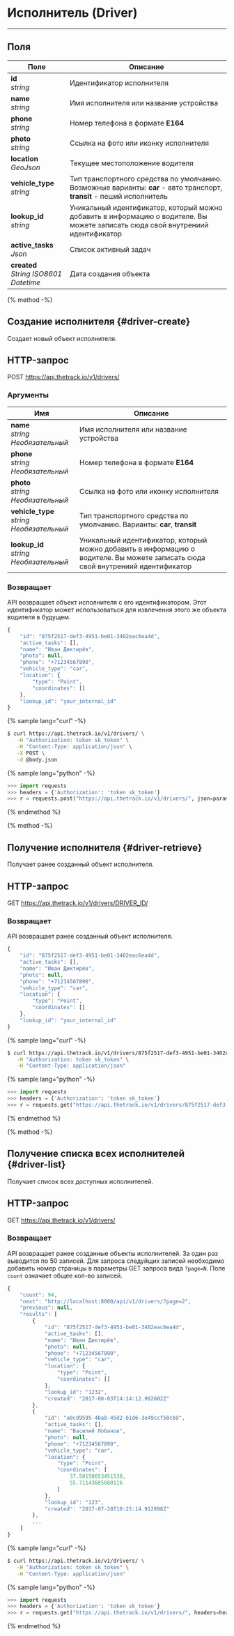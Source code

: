# Исполнитель \(Driver\)
---
## Поля
| Поле          | Описание      |
| ------------- | ------------- |
|**id** <br/> *string*|Идентификатор исполнителя|
|**name** <br/> *string*|Имя исполнителя или название устройства|
|**phone** <br/> *string*|Номер телефона в формате **E164**|
|**photo** <br/> *string*|Ссылка на фото или иконку исполнителя|
|**location** <br/> *GeoJson*|Текущее местоположение водителя|
|**vehicle_type** <br/> *string*| Тип транспортного средства по умолчанию. Возможные варианты: **car** - авто транспорт, **transit** - пеший исполнитель|
|**lookup_id** <br/> *string*|Уникальный идентификатор, который можно добавить в информацию о водителе. Вы можете записать сюда свой внутрениий идентификатор|
|**active_tasks** <br/> *Json*|Список активный задач|
|**created** <br/> *String ISO8601 Datetime*|Дата создания объекта|

{% method -%}
## Создание исполнителя {#driver-create}
Создает новый объект исполнителя.
## HTTP-запрос
POST https://api.thetrack.io/v1/drivers/
### Аргументы
| Имя           | Описание      |
| ------------- | ------------- |
|**name** <br/> *string* _Необязательный_|Имя исполнителя или название устройства|
|**phone** <br/> *string* _Необязательный_|Номер телефона в формате **E164**|
|**photo** <br/> *string* _Необязательный_|Ссылка на фото или иконку исполнителя|
|**vehicle_type** <br/> *string* _Необязательный_| Тип транспортного средства по умолчанию. Варианты: **car**, **transit**|
|**lookup_id** <br/> *string* _Необязательный_|Уникальный идентификатор, который можно добавить в информацию о водителе. Вы можете записать сюда свой внутрениий идентификатор|
### Возвращает
API возвращает объект исполнителя с его идентификатором. Этот идентификатор может использоваться для извлечения этого же объекта водителя в будущем.
```javascript
{
    "id": "875f2517-def3-4951-be01-3402eac6ea4d",
    "active_tasks": [],
    "name": "Иван Диктирёв",
    "photo": null,
    "phone": "+71234567890",
    "vehicle_type": "car",
    "location": {
        "type": "Point",
        "coordinates": []
    },
    "lookup_id": "your_internal_id"
}

```
{% sample lang="curl" -%}
```bash
$ curl https://api.thetrack.io/v1/drivers/ \
   -H "Authorization: token sk_token" \
   -H "Content-Type: application/json" \
   -X POST \
   -d @body.json
```

{% sample lang="python" -%}
```python
>>> import requests
>>> headers = {'Authorization': 'token sk_token'}
>>> r = requests.post("https://api.thetrack.io/v1/drivers/", json=params, headers=headers)
```
{% endmethod %}

{% method -%}
## Получение исполнителя {#driver-retrieve}
Получает ранее созданный объект исполнителя.
## HTTP-запрос
GET https://api.thetrack.io/v1/drivers/DRIVER_ID/
### Возвращает
API возвращает ранее созданный объект исполнителя.
```javascript
{
    "id": "875f2517-def3-4951-be01-3402eac6ea4d",
    "active_tasks": [],
    "name": "Иван Диктирёв",
    "photo": null,
    "phone": "+71234567890",
    "vehicle_type": "car",
    "location": {
        "type": "Point",
        "coordinates": []
    },
    "lookup_id": "your_internal_id"
}

```
{% sample lang="curl" -%}
```bash
$ curl https://api.thetrack.io/v1/drivers/875f2517-def3-4951-be01-3402eac6ea4d/ \
   -H "Authorization: token sk_token" \
   -H "Content-Type: application/json"
```

{% sample lang="python" -%}
```python
>>> import requests
>>> headers = {'Authorization': 'token sk_token'}
>>> r = requests.get("https://api.thetrack.io/v1/drivers/875f2517-def3-4951-be01-3402eac6ea4d/", headers=headers)
```
{% endmethod %}

{% method -%}
## Получение списка всех исполнителей {#driver-list}
Получает список всех доступных исполнителей.
## HTTP-запрос
GET https://api.thetrack.io/v1/drivers/
### Возвращает
API возвращает ранее созданные объекты исполнителей. За один раз выводится по 50 записей. Для запроса следуйщих записей необходимо добавить номер страницы в параметры GET запроса вида `?page=N`. Поле `count` означает общее кол-во записей.
```javascript
{
    "count": 94,
    "next": "http://localhost:8000/api/v1/drivers/?page=2",
    "previous": null,
    "results": [
        {
            "id": "875f2517-def3-4951-be01-3402eac6ea4d",
            "active_tasks": [],
            "name": "Иван Диктирёв",
            "photo": null,
            "phone": "+71234567890",
            "vehicle_type": "car",
            "location": {
                "type": "Point",
                "coordinates": []
            },
            "lookup_id": "1232",
            "created": "2017-08-03T14:14:12.992602Z"
        },
        {
            "id": "a0cd9595-4ba8-45d2-b1d6-3e49ccf50c69",
            "active_tasks": [],
            "name": "Василий Лобанов",
            "photo": null,
            "phone": "+71234567890",
            "vehicle_type": "car",
            "location": {
                "type": "Point",
                "coordinates": [
                    37.58158653451538,
                    55.71143605680116
                ]
            },
            "lookup_id": "123",
            "created": "2017-07-28T10:25:14.912898Z"
        },
        ...
    ]
}
```
{% sample lang="curl" -%}
```bash
$ curl https://api.thetrack.io/v1/drivers/ \
   -H "Authorization: token sk_token" \
   -H "Content-Type: application/json"
```

{% sample lang="python" -%}
```python
>>> import requests
>>> headers = {'Authorization': 'token sk_token'}
>>> r = requests.get("https://api.thetrack.io/v1/drivers/", headers=headers)
```
{% endmethod %}

